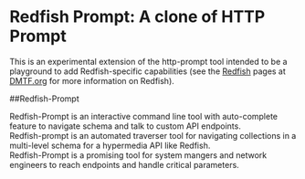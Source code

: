 Redfish Prompt: A clone of HTTP Prompt
======================================

This is an experimental extension of the http-prompt tool intended to be a playground to add Redfish-specific capabilities (see the [Redfish](https://www.dmtf.org/standards/redfish) pages at [DMTF.org](https://www.dmtf.org/) for more information on Redfish).

##Redfish-Prompt

Redfish-Prompt is an interactive command line tool with auto-complete feature to navigate schema and talk to custom API endpoints.  
Redfish-prompt is an automated traverser tool for navigating collections in a multi-level schema for a hypermedia API like Redfish.  
Redfish-Prompt is a promising tool for system mangers and network engineers to reach endpoints and handle critical parameters. 
